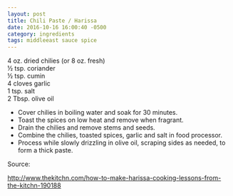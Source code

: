 ```yaml
---
layout: post
title: Chili Paste / Harissa
date: 2016-10-16 16:00:40 -0500
category: ingredients
tags: middleeast sauce spice
---
```

4 oz. dried chilies (or 8 oz. fresh)  
½ tsp. coriander  
½ tsp. cumin  
4 cloves garlic  
1 tsp. salt  
2 Tbsp. olive oil  
<ul>
 	<li>Cover chilies in boiling water and soak for 30 minutes.</li>
 	<li>Toast the spices on low heat and remove when fragrant.</li>
 	<li>Drain the chilies and remove stems and seeds.</li>
 	<li>Combine the chilies, toasted spices, garlic and salt in food processor.</li>
 	<li>Process while slowly drizzling in olive oil, scraping sides as needed, to form a thick paste.</li>
</ul>
Source:  
  
http://www.thekitchn.com/how-to-make-harissa-cooking-lessons-from-the-kitchn-190188  
